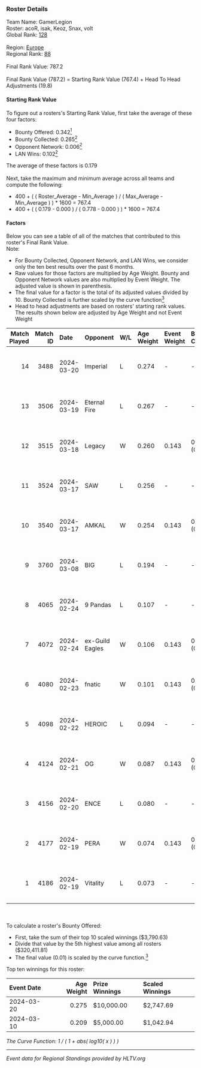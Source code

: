 ### Roster Details<br />
Team Name: GamerLegion<br />
Roster: acoR, isak, Keoz, Snax, volt<br />
Global Rank: [128](../standings_global.md)<br />
<br />
Region: [Europe]( ../standings_europe.md)<br />
Regional Rank: [88]( ../standings_europe.md)<br />
<br />
Final Rank Value:  787.2<br />
<br />
Final Rank Value (787.2) = Starting Rank Value (767.4) + Head To Head Adjustments (19.8)<br />

#### Starting Rank Value<br />
To figure out a rosters's Starting Rank Value, first take the average of these four factors:<br />
- Bounty Offered: 0.342[<sup>1</sup>](#table2)
- Bounty Collected: 0.265[<sup>2</sup>](#table1)
- Opponent Network: 0.006[<sup>2</sup>](#table1)
- LAN Wins: 0.102[<sup>2</sup>](#table1)

The average of these factors is 0.179<br />
<br />
Next, take the maximum and minimum average across all teams and compute the following:<br />
- 400 + ( ( Roster_Average - Min_Average ) / ( Max_Average - Min_Average ) ) * 1600 = 767.4
- 400 + ( ( 0.179 - 0.000 ) / ( 0.778 - 0.000 ) ) * 1600 = 767.4


#### Factors<br />
Below you can see a table of all of the matches that contributed to this roster's Final Rank Value.<br />
Note:<br />

- For Bounty Collected, Opponent Network, and LAN Wins, we consider only the ten best results over the past 6 months.
- Raw values for those factors are multiplied by Age Weight. Bounty and Opponent Network values are also multiplied by Event Weight. The adjusted value is shown in parenthesis.
- The final value for a factor is the total of its adjusted values divided by 10. Bounty Collected is further scaled by the curve function[<sup>3</sup>](#curveFunction)
- Head to head adjustments are based on rosters' starting rank values. The results shown below are adjusted by Age Weight and not Event Weight
<span id="table1"></span><br />


| Match Played | Match ID | Date       | Opponent        | W/L | Age Weight | Event Weight | Bounty Collected | Opponent Network | LAN Wins  | H2H Adj. | Roster                       |
| -: | -: | :- | :- | :- | :- | :- | :- | :- | :- | -: | :- |
|           14 |     3488 | 2024-03-20 | Imperial        | L   | 0.274      | -            | -                | -                | -         |    -0.59 | acoR, isak, Keoz, Snax, volt |
|           13 |     3506 | 2024-03-19 | Eternal Fire    | L   | 0.267      | -            | -                | -                | -         |    -0.05 | acoR, isak, Keoz, Snax, volt |
|           12 |     3515 | 2024-03-18 | Legacy          | W   | 0.260      | 0.143        | 0.122 (0.005)    | 0.620 (0.023)    | 1 (0.260) |     6.49 | acoR, isak, Keoz, Snax, volt |
|           11 |     3524 | 2024-03-17 | SAW             | L   | 0.256      | -            | -                | -                | -         |    -0.80 | acoR, isak, Keoz, Snax, volt |
|           10 |     3540 | 2024-03-17 | AMKAL           | W   | 0.254      | 0.143        | 0.130 (0.005)    | 0.453 (0.016)    | 1 (0.254) |     7.07 | acoR, isak, Keoz, Snax, volt |
|            9 |     3760 | 2024-03-08 | BIG             | L   | 0.194      | -            | -                | -                | -         |    -0.30 | acoR, isak, Keoz, Snax, volt |
|            8 |     4065 | 2024-02-24 | 9 Pandas        | L   | 0.107      | -            | -                | -                | -         |    -0.75 | acoR, isak, Keoz, Snax, volt |
|            7 |     4072 | 2024-02-24 | ex-Guild Eagles | W   | 0.106      | 0.143        | 0.007 (0.000)    | 0.207 (0.003)    | 1 (0.106) |     1.87 | acoR, isak, Keoz, Snax, volt |
|            6 |     4080 | 2024-02-23 | fnatic          | W   | 0.101      | 0.143        | 0.371 (0.005)    | 0.680 (0.010)    | 1 (0.101) |     3.14 | acoR, isak, Keoz, Snax, volt |
|            5 |     4098 | 2024-02-22 | HEROIC          | L   | 0.094      | -            | -                | -                | -         |    -0.04 | acoR, isak, Keoz, Snax, volt |
|            4 |     4124 | 2024-02-21 | OG              | W   | 0.087      | 0.143        | 0.137 (0.002)    | 0.120 (0.001)    | 1 (0.087) |     2.13 | acoR, isak, Keoz, Snax, volt |
|            3 |     4156 | 2024-02-20 | ENCE            | L   | 0.080      | -            | -                | -                | -         |    -0.05 | acoR, isak, Keoz, Snax, volt |
|            2 |     4177 | 2024-02-19 | PERA            | W   | 0.074      | 0.143        | 0.048 (0.001)    | 0.435 (0.005)    | 1 (0.074) |     1.67 | acoR, isak, Keoz, Snax, volt |
|            1 |     4186 | 2024-02-19 | Vitality        | L   | 0.073      | -            | -                | -                | -         |    -0.01 | acoR, isak, Keoz, Snax, volt |

<br />
<span id="table2"></span><br />
To calculate a roster's Bounty Offered:<br />

- First, take the sum of their top 10 scaled winnings ($3,790.63)
- Divide that value by the 5th highest value among all rosters ($320,411.81)
- The final value (0.01) is scaled by the curve function.[<sup>3</sup>](#curveFunction)

Top ten winnings for this roster:<br />

| Event Date | Age Weight | Prize Winnings | Scaled Winnings |
| :- | -: | :- | :- |
| 2024-03-20 |      0.275 | $10,000.00     | $2,747.69       |
| 2024-03-10 |      0.209 | $5,000.00      | $1,042.94       |


<span id="curveFunction"></span>_The Curve Function: 1 / ( 1 + abs( log10( x ) ) )_<br />

---
_Event data for Regional Standings provided by HLTV.org_<br />
